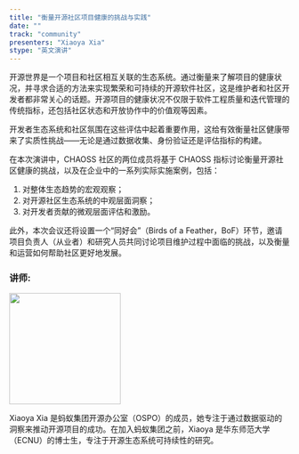 ```yaml
---
title: "衡量开源社区项目健康的挑战与实践"
date: ""
track: "community"
presenters: "Xiaoya Xia"
stype: "英文演讲"
--- 
```


开源世界是一个项目和社区相互关联的生态系统。通过衡量来了解项目的健康状况，并寻求合适的方法来实现繁荣和可持续的开源软件社区，这是维护者和社区开发者都非常关心的话题。开源项目的健康状况不仅限于软件工程质量和迭代管理的传统指标，还包括社区状态和开放协作中的价值观等因素。

开发者生态系统和社区氛围在这些评估中起着重要作用，这给有效衡量社区健康带来了实质性挑战——无论是通过数据收集、身份验证还是评估指标的构建。

在本次演讲中，CHAOSS 社区的两位成员将基于 CHAOSS 指标讨论衡量开源社区健康的挑战，以及在企业中的一系列实际实施案例，包括：
1. 对整体生态趋势的宏观观察；
2. 对开源社区生态系统的中观层面洞察；
3. 对开发者贡献的微观层面评估和激励。

此外，本次会议还将设置一个“同好会”（Birds of a Feather，BoF）环节，邀请项目负责人（从业者）和研究人员共同讨论项目维护过程中面临的挑战，以及衡量和运营如何帮助社区更好地发展。

### 讲师:

<img src="https://sessionize.com/image/e746-400o400o1-irRRfX45oHJUwig85uBoD.jpg" width="200" /><br/>

Xiaoya Xia 是蚂蚁集团开源办公室（OSPO）的成员，她专注于通过数据驱动的洞察来推动开源项目的成功。在加入蚂蚁集团之前，Xiaoya 是华东师范大学（ECNU）的博士生，专注于开源生态系统可持续性的研究。